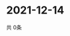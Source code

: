 # 2021-12-14
  共 0条

  <!-- BEGIN -->
  <!-- 最后更新时间Tue Dec 14 2021 14:03:25 GMT+0000 (Coordinated Universal Time) -->
  
  <!-- END -->
  
  